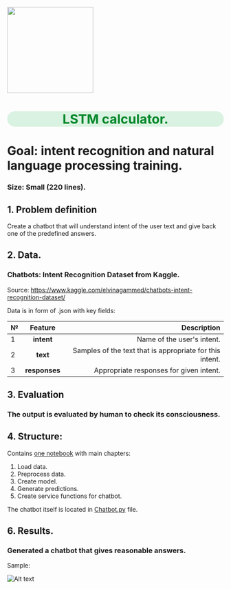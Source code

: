 <p align="left">
   <img src="https://image.freepik.com/free-photo/robot-doing-peace-sign_1048-3527.jpg"width="200">
</p>

<h1 style="text-align:center; color:#01872A; font-size:30px;background:#daf2e1;border-radius: 20px;">LSTM calculator.</h1>

# Goal: intent recognition and natural language processing training.
### Size: Small (220 lines).

## 1. Problem definition

Create a chatbot that will understand intent of the user text and give back 
one of the predefined answers.

## 2. Data.
### Chatbots: Intent Recognition Dataset from Kaggle.
Source: https://www.kaggle.com/elvinagammed/chatbots-intent-recognition-dataset/

Data is in form of .json with key fields:

| №    | Feature       | Description|
|------|:-------------:|-------------------------------------------------------:|
|1     |**intent**     |Name of the user's intent.                              |
|2     |**text**       |Samples of the text that is appropriate for this intent.|
|3     |**responses**   |Appropriate responses for given intent.                |

## 3. Evaluation

### The output is evaluated by human to check its consciousness.

## 4. Structure:

Contains <A href="https://nbviewer.org/github/sersonSerson/Projects/blob/master/NaturalLanguage/LSTMCalculator/LSTMcalculator.ipynb">one notebook</A> with main chapters:
1. Load data.
2. Preprocess data.
3. Create model.
4. Generate predictions.
5. Create service functions for chatbot.

The chatbot itself is located in [Chatbot.py](Chatbot.py) file.

## 6. Results.
### Generated a chatbot that gives reasonable answers.
Sample: 

![Alt text](chatbot.gif)
